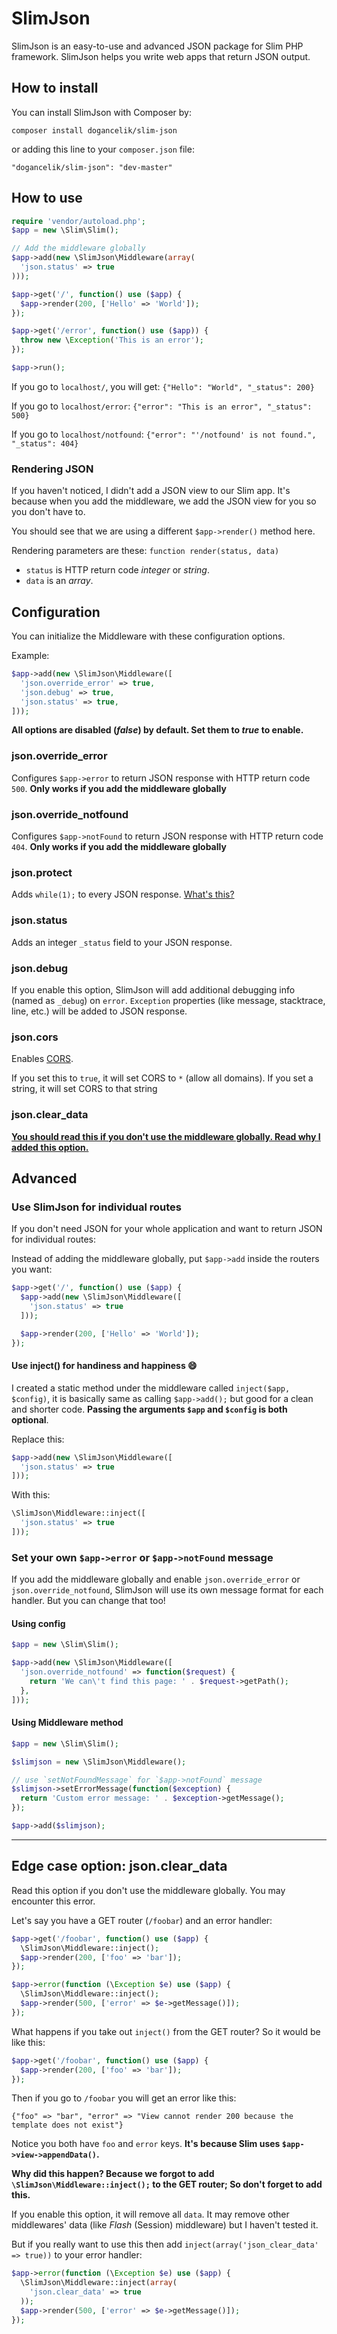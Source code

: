# SlimJson
SlimJson is an easy-to-use and advanced JSON package for Slim PHP framework. SlimJson helps you write web apps that return JSON output.

## How to install
You can install SlimJson with Composer by:
```
composer install dogancelik/slim-json
```
or adding this line to your `composer.json` file:
```
"dogancelik/slim-json": "dev-master"
```

## How to use
```php
require 'vendor/autoload.php';
$app = new \Slim\Slim();

// Add the middleware globally
$app->add(new \SlimJson\Middleware(array(
  'json.status' => true
)));

$app->get('/', function() use ($app) {
  $app->render(200, ['Hello' => 'World']);
});

$app->get('/error', function() use ($app)) {
  throw new \Exception('This is an error');
});

$app->run();
```

If you go to `localhost/`, you will get: `{"Hello": "World", "_status": 200}`

If you go to `localhost/error`: `{"error": "This is an error", "_status": 500}`

If you go to `localhost/notfound`: `{"error": "'/notfound' is not found.", "_status": 404}`

### Rendering JSON
If you haven't noticed, I didn't add a JSON view to our Slim app.
It's because when you add the middleware, we add the JSON view for you so you don't have to.

You should see that we are using a different `$app->render()` method here.

Rendering parameters are these: `function render(status, data)`

* `status` is HTTP return code *integer* or *string*.
* `data` is an *array*.

## Configuration
You can initialize the Middleware with these configuration options.

Example:
```php
$app->add(new \SlimJson\Middleware([
  'json.override_error' => true,
  'json.debug' => true,
  'json.status' => true,
]));
```

**All options are disabled (*false*) by default. Set them to *true* to enable.**

### json.override_error
Configures `$app->error` to return JSON response with HTTP return code `500`.
**Only works if you add the middleware globally**

### json.override_notfound
Configures `$app->notFound` to return JSON response with HTTP return code `404`.
**Only works if you add the middleware globally**

### json.protect
Adds `while(1);` to every JSON response. [What's this?](http://stackoverflow.com/questions/2669690)

### json.status
Adds an integer `_status` field to your JSON response.

### json.debug
If you enable this option, SlimJson will add additional debugging info (named as `_debug`) on `error`.
`Exception` properties (like message, stacktrace, line, etc.) will be added to JSON response.

### json.cors
Enables [CORS](http://enable-cors.org/).

If you set this to `true`, it will set CORS to `*` (allow all domains).
If you set a string, it will set CORS to that string

### json.clear_data
**[You should read this if you don't use the middleware globally. Read why I added this option.](#slimjson-cleardata)**

## Advanced

### Use SlimJson for individual routes
If you don't need JSON for your whole application and want to return JSON for individual routes:

Instead of adding the middleware globally, put `$app->add` inside the routers you want:
```php
$app->get('/', function() use ($app) {
  $app->add(new \SlimJson\Middleware([
    'json.status' => true
  ]));

  $app->render(200, ['Hello' => 'World']);
});
```

#### Use inject() for handiness and happiness :smile:
I created a static method under the middleware called `inject($app, $config)`, it is basically same as calling `$app->add();` but good for a clean and shorter code.
**Passing the arguments `$app` and `$config` is both optional**.

Replace this:
```php
$app->add(new \SlimJson\Middleware([
  'json.status' => true
]));
```

With this:
```php
\SlimJson\Middleware::inject([
  'json.status' => true
]));
```

### Set your own `$app->error` or `$app->notFound` message
If you add the middleware globally and enable `json.override_error` or `json.override_notfound`, SlimJson will use its own message format for each handler. But you can change that too!

#### Using config
```php
$app = new \Slim\Slim();

$app->add(new \SlimJson\Middleware([
  'json.override_notfound' => function($request) {
    return 'We can\'t find this page: ' . $request->getPath();
  },
]));
```

#### Using Middleware method
```php
$app = new \Slim\Slim();

$slimjson = new \SlimJson\Middleware();

// use `setNotFoundMessage` for `$app->notFound` message
$slimjson->setErrorMessage(function($exception) {
  return 'Custom error message: ' . $exception->getMessage();
});

$app->add($slimjson);
```

---
<span id="slimjson-cleardata"></span>
## Edge case option: json.clear_data
Read this option if you don't use the middleware globally. You may encounter this error.

Let's say you have a GET router (`/foobar`) and an error handler:
```php
$app->get('/foobar', function() use ($app) {
  \SlimJson\Middleware::inject();
  $app->render(200, ['foo' => 'bar']);
});

$app->error(function (\Exception $e) use ($app) {
  \SlimJson\Middleware::inject();
  $app->render(500, ['error' => $e->getMessage()]);
});
```

What happens if you take out `inject()` from the GET router? So it would be like this:
```php
$app->get('/foobar', function() use ($app) {
  $app->render(200, ['foo' => 'bar']);
});
```

Then if you go to `/foobar` you will get an error like this:
```
{"foo" => "bar", "error" => "View cannot render 200 because the template does not exist"}
```

Notice you both have `foo` and `error` keys. **It's because Slim uses `$app->view->appendData()`.**

**Why did this happen? Because we forgot to add `\SlimJson\Middleware::inject();` to the GET router; So don't forget to add this.**

If you enable this option, it will remove all `data`. It may remove other middlewares' data (like *Flash* (Session) middleware) but I haven't tested it.

But if you really want to use this then add `inject(array('json_clear_data' => true))` to your error handler:

```php
$app->error(function (\Exception $e) use ($app) {
  \SlimJson\Middleware::inject(array(
    'json.clear_data' => true
  ));
  $app->render(500, ['error' => $e->getMessage()]);
});
```